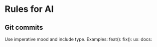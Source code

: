# Rules for AI

## Git commits
Use imperative mood and include type.
Examples:
feat(<scope>): <any improvements for a feature>
fix(<scope>): <any bug fix in a scope>
ux: <any UX improvement>
docs: <any changes in docs and comments>